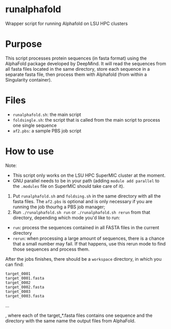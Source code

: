 # runalphafold
Wrapper script for running Alphafold on LSU HPC clusters

# Purpose

This script processes protein sequences (in fasta format) using the AlphaFold package developed by DeepMind. It will read the sequences from all fasta files located in the same directory, store each sequence in a separate fasta file, then process them with Alphafold (from within a Singularity container).
    
# Files

- `runalphafold.sh`: the main script
- `foldsingle.sh`: the script that is called from the main script to process one single sequence
- `af2.pbs`: a sample PBS job script 

# How to use

Note: 
- This script only works on the LSU HPC SuperMIC cluster at the moment.
- GNU parallel needs to be in your path (adding `module add parallel` to the `.modules` file on SuperMIC should take care of it).

1. Put `runalphafold.sh` and `foldsing.sh` in the same directory with all the fasta files. The `af2.pbs` is optional and is only necessary if you are running the job thourhg a PBS job manager;
2. Run `./runalphafold.sh run` or `./runalphafold.sh rerun` from that directory, depending which mode you'd like to run:
- `run`: process the sequences contained in all FASTA files in the current directory
- `rerun`: when processing a large amount of sequences, there is a chance that a small number may fail. If that happens, use this rerun mode to find those sequences and process them.

After the jobs finishes, there should be a `workspace` directory, in which you can find:

    target_0001
    target_0001.fasta
    target_0002
    target_0002.fasta
    target_0003
    target_0003.fasta
  ...

, where each of the target_*.fasta files contains one sequence and the directory with the same name the output files from AlphaFold.

